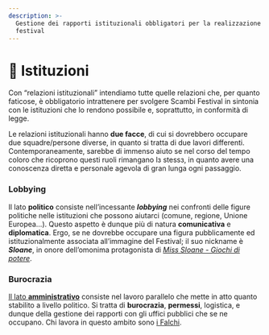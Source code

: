 ```yaml
---
description: >-
  Gestione dei rapporti istituzionali obbligatori per la realizzazione del
  festival
---
```


# 🏢 Istituzioni

Con “relazioni istituzionali” intendiamo tutte quelle relazioni che, per quanto faticose, è obbligatorio intrattenere per svolgere Scambi Festival in sintonia con le istituzioni che lo rendono possibile e, soprattutto, in conformità di legge.

Le relazioni istituzionali hanno **due facce**, di cui si dovrebbero occupare due squadre/persone diverse, in quanto si tratta di due lavori differenti. Contemporaneamente, sarebbe di immenso aiuto se nel corso del tempo coloro che ricoprono questi ruoli rimangano lз stessз, in quanto avere una conoscenza diretta e personale agevola di gran lunga ogni passaggio.

### Lobbying

Il lato **politico** consiste nell’incessante _**lobbying**_ nei confronti delle figure politiche nelle istituzioni che possono aiutarci (comune, regione, Unione Europea…). Questo aspetto è dunque più di natura **comunicativa** e **diplomatica**. Ergo, se ne dovrebbe occupare una figura pubblicamente ed istituzionalmente associata all’immagine del Festival; il suo nickname è _**Sloane**_, in onore dell’omonima protagonista di [_Miss Sloane - Giochi di potere_](https://it.wikipedia.org/wiki/Miss\_Sloane\_-\_Giochi\_di\_potere).

### Burocrazia

[Il lato **amministrativo**](./#undefined) consiste nel lavoro parallelo che mette in atto quanto stabilito a livello politico. Si tratta di **burocrazia**, **permessi**, logistica, e dunque della gestione dei rapporti con gli uffici pubblici che se ne occupano. Chi lavora in questo ambito sono [i Falchi](../../staff/teams.md#falchi).
